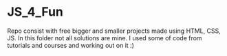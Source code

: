 # JS_4_Fun
Repo consist with free bigger and smaller projects made using HTML, CSS, JS. In this folder not all solutions are mine. I used some of code from tutorials and courses and working out on it :) 
